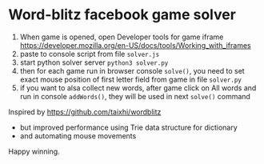 # Word-blitz facebook game solver

1. When game is opened, open Developer tools for game iframe https://developer.mozilla.org/en-US/docs/tools/Working_with_iframes
2. paste to console script from file `solver.js`
3. start python solver server `python3 solver.py`
4. then for each game run in browser console `solve()`,
   you need to set exact mouse position of first letter field from game in file `solver.py`
5. if you want to alsa collect new words, after game click on All words and run in console `addWords()`, they will be used in next `solve()` command

Inspired by https://github.com/taixhi/wordblitz
- but improved performance using Trie data structure for dictionary
- and automating mouse movements

Happy winning.
